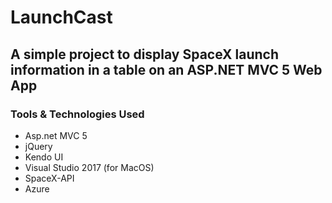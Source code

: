 # LaunchCast

## A simple project to display SpaceX launch information in a table on an ASP.NET MVC 5 Web App

### Tools & Technologies Used
- Asp.net MVC 5
- jQuery
- Kendo UI
- Visual Studio 2017 (for MacOS)
- SpaceX-API
- Azure